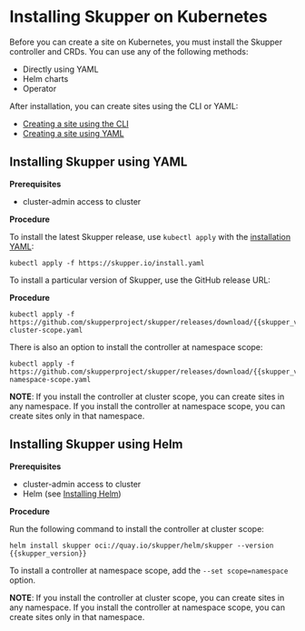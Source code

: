 # Installing Skupper on Kubernetes

Before you can create a site on Kubernetes, you must install the
Skupper controller and CRDs.  You can use any of the following
methods:

* Directly using YAML
* Helm charts
* Operator

After installation, you can create sites using the CLI or YAML:

* [Creating a site using the CLI][cli-site]
* [Creating a site using YAML][yaml-site]

[cli-site]: ../kube-cli/site-configuration.html
[yaml-site]: ../kube-yaml/site-configuration.html

## Installing Skupper using YAML

**Prerequisites**

* cluster-admin access to cluster

**Procedure**

To install the latest Skupper release, use `kubectl apply` with the
[installation YAML](https://skupper.io/install.yaml):

~~~ shell
kubectl apply -f https://skupper.io/install.yaml
~~~

To install a particular version of Skupper, use the GitHub release URL:

**Procedure**

~~~ shell
kubectl apply -f https://github.com/skupperproject/skupper/releases/download/{{skupper_version}}/skupper-cluster-scope.yaml
~~~

There is also an option to install the controller at namespace scope:

~~~ shell
kubectl apply -f https://github.com/skupperproject/skupper/releases/download/{{skupper_version}}/skupper-namespace-scope.yaml
~~~

**NOTE**: If you install the controller at cluster scope, you can
create sites in any namespace.  If you install the controller at
namespace scope, you can create sites only in that namespace.

## Installing Skupper using Helm

**Prerequisites**

* cluster-admin access to cluster
* Helm (see [Installing Helm](https://helm.sh/docs/intro/install/))

**Procedure**

Run the following command to install the controller at cluster scope:

~~~ shell
helm install skupper oci://quay.io/skupper/helm/skupper --version {{skupper_version}}
~~~

To install a controller at namespace scope, add the `--set
scope=namespace` option.

**NOTE**: If you install the controller at cluster scope, you can
create sites in any namespace.  If you install the controller at
namespace scope, you can create sites only in that namespace.

<!-- ## Installing the Skupper controller using the Skupper Operator -->

<!-- **Prerequisites** -->

<!-- * cluster-admin access to cluster -->
<!-- * OpenShift -->

<!-- **Procedure** -->

<!-- 1. Navigate to the **OperatorHub** in the **Administrator** view. -->
<!-- 2. Search for `Skupper`, provided by `Skupper project`. -->
<!-- 3. Select **stable-2.0** from **Channel**. -->
<!-- 4. Select the latest **Version**. -->
<!-- 5. Click **Install**. -->
